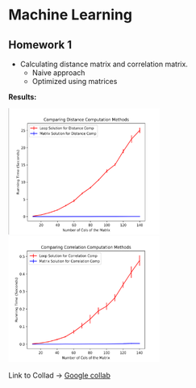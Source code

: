 # Machine Learning 

## Homework 1

- Calculating distance matrix and correlation matrix.
  - Naive approach
  - Optimized using matrices
 
**Results:**


  <img alt="Comparing_Distance_Computation_Methods" src="https://github.com/jonss0777/CSCI_325_Machine_Learning/blob/1dd9d6f7c6345098754c3b7390574bb6360d7e7a/Comparing_Distance_Computation_Methods.png" width="300" height="250">
  <img alt="Comparing_Correlation_Computation_Methods" src="https://github.com/jonss0777/CSCI_325_Machine_Learning/blob/1dd9d6f7c6345098754c3b7390574bb6360d7e7a/Comparing_Correlation_Methods.png" width="300" height="250">

Link to Collad -> [Google collab](https://colab.research.google.com/drive/1PMD6G_Yq11OnELFxwbUAfwtKSq5r9L2-?usp=sharing)
 

